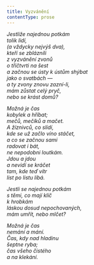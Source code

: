 ```yaml
---
title: Vyzvánění
contentType: prose
---
```


_Jestliže najednou potkám  
tolik lidí,  
(a vždycky nejvýš dva),  
kteří se zbláznili  
z vyzvánění zvonů  
o třičtvrti na šest  
a začnou se ústy k ústům shýbat  
jako o svatbách —  
a ty zvony znovu zazní-li,  
mám zůstat celý pryč,  
nebo se krást domů?_

_Možná je čas  
kobylek a hříbat;  
mečů, mečíků a mačet.  
A žíznivců, co slídí,  
kde se už začlo víno stáčet,  
a co se začnou sami  
radovat i bát,  
ne nepodobni loutkám.  
Jdou a jdou  
a nevidí se kráčet  
tam, kde teď vítr  
list po listu líbá._

_Jestli se najednou potkám  
s těmi, co mají klíč  
k hrobkám  
láskou dosud nepochovaných,  
mám umřít, nebo mlčet?_

_Možná je čas  
nemání a mání.  
Čas, kdy nad hladinu  
šeptne ryba;  
čas všeho čistého  
a na klekání._

